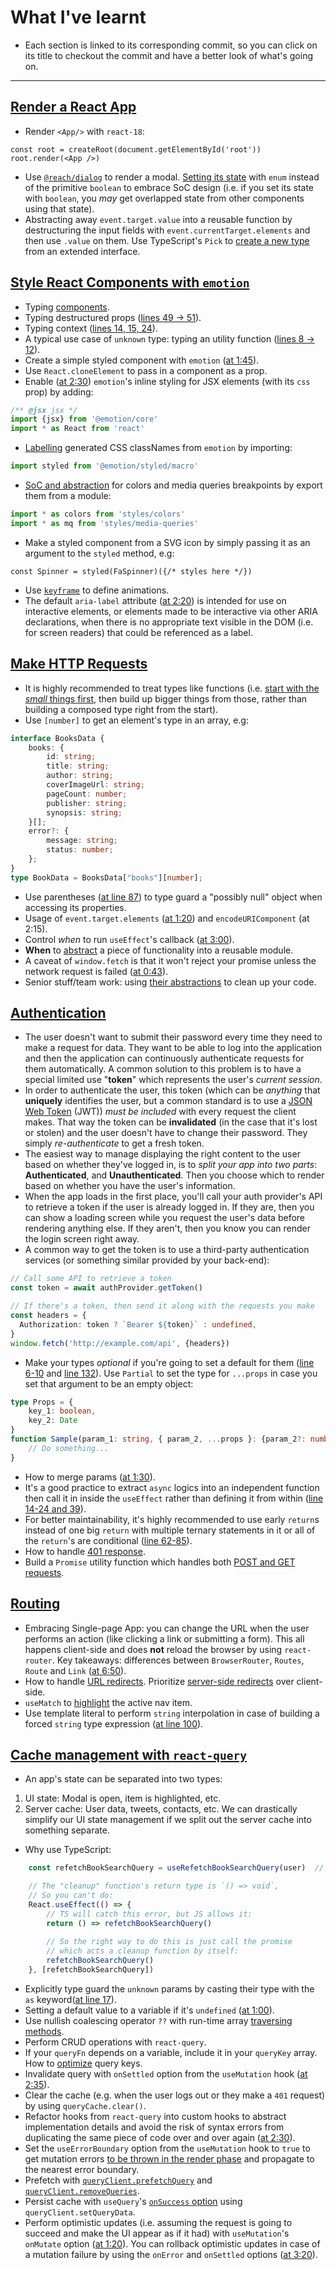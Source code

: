 # What I've learnt
- Each section is linked to its corresponding commit, so you can click on its title to checkout the commit and have a better look of what's going on.
----------------

## [Render a React App](https://github.com/HelpMe-Pls/bookshelf/commit/fbb0819ac1a6f1828b0866bdf3a2f007b76c7248)
- Render `<App/>` with `react-18`:
```tsx
const root = createRoot(document.getElementById('root'))
root.render(<App />)
```
- Use [`@reach/dialog`](https://reacttraining.com/reach-ui/dialog) to render a modal. [Setting its state](https://github.com/HelpMe-Pls/bookshelf/blob/fbb0819ac1a6f1828b0866bdf3a2f007b76c7248/src/App.tsx) with `enum` instead of the primitive `boolean` to embrace SoC design (i.e. if you set its state with `boolean`, you *may* get overlapped state from other components using that state).
- Abstracting away `event.target.value` into a reusable function by destructuring the input fields with `event.currentTarget.elements` and then use `.value` on them. Use TypeScript's `Pick` to [create a new type](https://www.typescriptlang.org/docs/handbook/utility-types.html#picktype-keys) from an extended interface.

## [Style React Components with `emotion`](https://github.com/HelpMe-Pls/bookshelf/commit/0f3ac0235383343b749b5fc8b2cb8f8630edc547)
- Typing [components](https://stackoverflow.com/a/58123882).
- Typing destructured props ([lines 49 -> 51](https://github.com/HelpMe-Pls/bookshelf/blob/0f3ac0235383343b749b5fc8b2cb8f8630edc547/src/components/modal.tsx)).
- Typing context ([lines 14, 15, 24](https://github.com/HelpMe-Pls/bookshelf/blob/0f3ac0235383343b749b5fc8b2cb8f8630edc547/src/components/modal.tsx)).
- A typical use case of `unknown` type: typing an utility function ([lines 8 -> 12](https://github.com/HelpMe-Pls/bookshelf/blob/0f3ac0235383343b749b5fc8b2cb8f8630edc547/src/components/modal.tsx)).
- Create a simple styled component with `emotion` ([at 1:45](https://epicreact.dev/modules/build-an-epic-react-app/add-styles-solution-01)).
- Use `React.cloneElement` to pass in a component as a prop.
- Enable ([at 2:30](https://epicreact.dev/modules/build-an-epic-react-app/add-styles-solution-03)) `emotion`'s inline styling for JSX elements (with its `css` prop) by adding:
```typescript
/** @jsx jsx */
import {jsx} from '@emotion/core'
import * as React from 'react'
```  
- [Labelling](https://epicreact.dev/modules/build-an-epic-react-app/add-styles-extra-credit-solution-01) generated CSS classNames from `emotion` by importing:
```js
import styled from '@emotion/styled/macro'
```
- [SoC and abstraction](https://epicreact.dev/modules/build-an-epic-react-app/add-styles-extra-credit-solution-02) for colors and media queries breakpoints by export them from a module:
```js
import * as colors from 'styles/colors'
import * as mq from 'styles/media-queries'
```
- Make a styled component from a SVG icon by simply passing it as an argument to the `styled` method, e.g:
```tsx
const Spinner = styled(FaSpinner)({/* styles here */})
```
- Use [`keyframe`](https://www.geeksforgeeks.org/css-keyframes-rule/) to define animations.
- The default `aria-label` attribute ([at 2:20](https://epicreact.dev/modules/build-an-epic-react-app/add-styles-extra-credit-solution-03)) is intended for use on interactive elements, or elements made to be interactive via other ARIA declarations, when there is no appropriate text visible in the DOM (i.e. for screen readers) that could be referenced as a label.

## [Make HTTP Requests](https://github.com/HelpMe-Pls/bookshelf/commit/ba65f455fd5b801a804722c090dc29cd344aca3d)
- It is highly recommended to treat types like functions (i.e. [start with the *small* things first](https://github.com/HelpMe-Pls/bookshelf/blob/ba65f455fd5b801a804722c090dc29cd344aca3d/src/types.d.ts), then build up bigger things from those, rather than building a composed type right from the start).
- Use `[number]` to get an element's type in an array, e.g:
```ts
interface BooksData {
    books: {
        id: string;
        title: string;
        author: string;
        coverImageUrl: string;
        pageCount: number;
        publisher: string;
        synopsis: string;
    }[];
    error?: {
        message: string;
        status: number;
    };
}
type BookData = BooksData["books"][number];
```
- Use parentheses ([at line 87](https://github.com/HelpMe-Pls/bookshelf/blob/ba65f455fd5b801a804722c090dc29cd344aca3d/src/discover.tsx)) to type guard a "possibly null" object when accessing its properties.
- Usage of `event.target.elements` ([at 1:20](https://epicreact.dev/modules/build-an-epic-react-app/make-http-requests-solution-01)) and `encodeURIComponent` (at 2:15).
- Control *when* to run `useEffect`'s callback ([at 3:00](https://epicreact.dev/modules/build-an-epic-react-app/make-http-requests-solution-01)).
- **When** to [abstract](https://epicreact.dev/modules/build-an-epic-react-app/make-http-requests-solution-02) a piece of functionality into a reusable module.
- A caveat of `window.fetch` is that it won't reject your promise unless the network request is failed ([at 0:43](https://epicreact.dev/modules/build-an-epic-react-app/make-http-requests-extra-credit-solution-01)).
- Senior stuff/team work: using [their abstractions](https://epicreact.dev/modules/build-an-epic-react-app/make-http-requests-extra-credit-solution-02) to clean up your code.

## [Authentication](https://github.com/HelpMe-Pls/bookshelf/commit/1347cc0ff81398c2ee5c775e2252fa7edba081dc)
- The user doesn't want to submit their password every time they need to
make a request for data. They want to be able to log into the application and
then the application can continuously authenticate requests for them automatically. A common solution to this problem is to have a special limited use "**token**" which represents the user's *current session*. 
- In order to authenticate the user, this token (which can be *anything* that **uniquely** identifies the user, but a common standard is to use a [JSON Web Token](https://jwt.io) (JWT)) *must be included* with every request the client makes. That way the token can be **invalidated** (in the case that it's lost or stolen) and the user doesn't have to change their password. They simply *re-authenticate* to get a fresh token.
- The easiest way to manage displaying the right content to the user based on
whether they've logged in, is to *split your app into two parts*: **Authenticated**,
and **Unauthenticated**. Then you choose which to render based on whether you have
the user's information.
- When the app loads in the first place, you'll call your auth provider's API
to retrieve a token if the user is already logged in. If they are, then you can
show a loading screen while you request the user's data before rendering
anything else. If they aren't, then you know you can render the login screen
right away. 
- A common way to get the token is to use a third-party authentication services (or something similar provided by your back-end):
```ts
// Call some API to retrieve a token
const token = await authProvider.getToken()

// If there's a token, then send it along with the requests you make
const headers = {
  Authorization: token ? `Bearer ${token}` : undefined,
}
window.fetch('http://example.com/api', {headers})
```
- Make your types *optional* if you're going to set a default for them ([line 6-10](https://github.com/HelpMe-Pls/bookshelf/blob/1347cc0ff81398c2ee5c775e2252fa7edba081dc/src/utils/api-client.ts) and [line 132](https://github.com/HelpMe-Pls/bookshelf/blob/1347cc0ff81398c2ee5c775e2252fa7edba081dc/src/components/lib.tsx)). Use `Partial` to set the type for `...props` in case you set that argument to be an empty object:
```ts
type Props = {
	key_1: boolean,
	key_2: Date
}
function Sample(param_1: string, { param_2, ...props }: {param_2?: number} & Partial<Props> = {}) { // If you didn't set a default then it's just ` & Props`
	// Do something...
}
```
- How to merge params ([at 1:30](https://epicreact.dev/modules/build-an-epic-react-app/authentication-extra-credit-solution-01)).
- It's a good practice to extract `async` logics into an independent function then call it in inside the `useEffect` rather than defining it from within ([line 14-24 and 39](https://github.com/HelpMe-Pls/bookshelf/blob/1347cc0ff81398c2ee5c775e2252fa7edba081dc/src/App.tsx)).
- For better maintainability, it's highly recommended to use early `return`s instead of one big `return` with multiple ternary statements in it or all of the `return`'s are conditional ([line 62-85](https://github.com/HelpMe-Pls/bookshelf/blob/1347cc0ff81398c2ee5c775e2252fa7edba081dc/src/App.tsx)).
- How to handle [401 response](https://epicreact.dev/modules/build-an-epic-react-app/authentication-extra-credit-solution-03).
- Build a `Promise` utility function which handles both [POST and GET requests](https://epicreact.dev/modules/build-an-epic-react-app/authentication-extra-credit-solution-04).

## [Routing](https://github.com/HelpMe-Pls/bookshelf/commit/ef1ee6c79ac39d64710e4dfec7bf7b42e05b506a)
- Embracing Single-page App: you can change the URL when the user performs an action (like clicking a link or submitting a form). This all happens client-side and does **not** reload the browser by using `react-router`. Key takeaways: differences between `BrowserRouter`, `Routes`, `Route` and `Link` ([at 6:50](https://epicreact.dev/modules/build-an-epic-react-app/routing-solution)). 
- How to handle [URL redirects](https://epicreact.dev/modules/build-an-epic-react-app/routing-extra-credit-solution-01). Prioritize [server-side redirects](https://kentcdodds.com/blog/stop-using-client-side-route-redirects) over client-side.
- `useMatch` to [highlight](https://epicreact.dev/modules/build-an-epic-react-app/routing-extra-credit-solution-02) the active nav item.
- Use template literal to perform `string` interpolation in case of building a forced `string` type expression ([at line 100](https://github.com/HelpMe-Pls/bookshelf/blob/ef1ee6c79ac39d64710e4dfec7bf7b42e05b506a/src/discover.tsx)).  

## [Cache management with `react-query`]()
- An app's state can be separated into two types:
1. UI state: Modal is open, item is highlighted, etc.
2. Server cache: User data, tweets, contacts, etc.
We can drastically simplify our UI state management if we split out the server
cache into something separate.
- Why use TypeScript:
```ts
	const refetchBookSearchQuery = useRefetchBookSearchQuery(user)  // This is a promise

    // The "cleanup" function's return type is `() => void`,
    // So you can't do:
	React.useEffect(() => {
        // TS will catch this error, but JS allows it: 
		return () => refetchBookSearchQuery()  
        
        // So the right way to do this is just call the promise
        // which acts a cleanup function by itself:
        refetchBookSearchQuery() 
	}, [refetchBookSearchQuery])
```
- Explicitly type guard the `unknown` params by casting their type with the `as` keyword([at line 17](index.tsx)).
- Setting a default value to a variable if it's `undefined` ([at 1:00](https://epicreact.dev/modules/build-an-epic-react-app/cache-management-solution-08)).
- Use nullish coalescing operator `??` with run-time array [traversing methods](status-button).
- Perform CRUD operations with `react-query`.
- If your `queryFn` depends on a variable, include it in your `queryKey` array. How to [optimize](https://tkdodo.eu/blog/effective-react-query-keys) query keys. 
- Invalidate query with `onSettled` option from the `useMutation` hook ([at 2:35](https://epicreact.dev/modules/build-an-epic-react-app/cache-management-solution-02)).
- Clear the cache (e.g. when the user logs out or they make a `401` request) by using `queryCache.clear()`.
- Refactor hooks from `react-query` into custom hooks to abstract implementation details and avoid the risk of syntax errors from duplicating the same piece of code over and over again ([at 2:30](https://epicreact.dev/modules/build-an-epic-react-app/cache-management-extra-credit-solution-01-03)).
- Set the `useErrorBoundary` option from the `useMutation` hook to `true` to get mutation errors [to be thrown in the render phase](https://youtu.be/umJqHUcOaUo?t=1178) and propagate to the nearest error boundary. 
- Prefetch with [`queryClient.prefetchQuery`](https://react-query.tanstack.com/reference/QueryClient#queryclientprefetchquery) and [`queryClient.removeQueries`](https://react-query.tanstack.com/reference/QueryClient#queryclientremovequeries).
- Persist cache with `useQuery`'s [`onSuccess` option](https://youtu.be/umJqHUcOaUo?t=1480) using `queryClient.setQueryData`.
- Perform optimistic updates (i.e. assuming the request is going to succeed and make
the UI appear as if it had) with `useMutation`'s `onMutate` option ([at 1:20](https://epicreact.dev/modules/build-an-epic-react-app/cache-management-extra-credit-solution-07)). You can rollback optimistic updates in case of a mutation failure by using the `onError` and `onSettled` options ([at 3:20](https://epicreact.dev/modules/build-an-epic-react-app/cache-management-extra-credit-solution-07)).